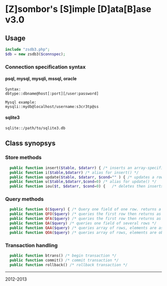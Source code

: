 # [Z]sombor's [S]imple [D]ata[B]ase        v3.0
        
## Usage

```php
include "zsdb3.php";
$db = new zsdb3($connspec);
```

### Connection specification syntax

#### psql, mysql, mysqli, mssql, oracle

	Syntax:
	dbtype::dbname@host[:port][/user:password]
	
	Mysql example:
	mysqli::mydb@localhost/username:s3cr3tp@ss

#### sqlite3

	sqlite::/path/to/sqlite3.db

## Class synopsys

### Store methods
```php
  public function insert($table, $datarr) {	/* inserts an array-specified row to a table */
  public function i($table,$datarr)	/* alias for insert() */
  public function update($table, $datarr, $cond="" ) { /* updates a row */
  public function u($table,$datarr,$cond=0) /* alias for update() */
  public function iou($t, $datarr, $cond=0) {	/* deletes then inserts a row */
```
### Query methods
```php
  public function Q($query) { /* Query one field of one row. returns a simple value */
  public function QFO($query) /* queries the first row then returns as an object */
  public function QFA($query) /* queries the first row then returns as an array */
  public function QA($query) /* queries one field of several rows */
  public function QAA($query) /* queries array of rows, elements are associated array of fields */
  public function QOA($query) /* queries array of rows, elements are objects of fields */
```
### Transaction handling
```php
  public function btrans() /* begin transaction */
  public function commit() /* commit transaction */
  public function rollback() /* rollback transaction */
```
---
2012-2013
